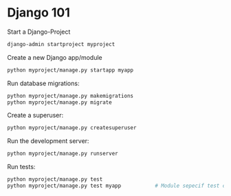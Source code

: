 # Django 101

Start a Django-Project
```bash
django-admin startproject myproject
```

Create a new Django app/module
```bash
python myproject/manage.py startapp myapp
```

Run database migrations:
```bash
python myproject/manage.py makemigrations
python myproject/manage.py migrate
```

Create a superuser:
```bash
python myproject/manage.py createsuperuser
```

Run the development server:
```bash
python myproject/manage.py runserver
```

Run tests:
```bash
python myproject/manage.py test
python myproject/manage.py test myapp           # Module sepecif test cases
```